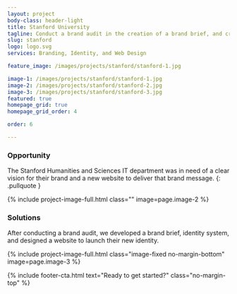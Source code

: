 ```yaml
---
layout: project
body-class: header-light
title: Stanford University
tagline: Conduct a brand audit in the creation of a brand brief, and create a website that conveys that brand message
slug: stanford
logo: logo.svg
services: Branding, Identity, and Web Design

feature_image: /images/projects/stanford/stanford-1.jpg

image-1: /images/projects/stanford/stanford-1.jpg
image-2: /images/projects/stanford/stanford-2.jpg
image-3: /images/projects/stanford/stanford-3.jpg
featured: true
homepage_grid: true
homepage_grid_order: 4

order: 6

---
```



### Opportunity
The Stanford Humanities and Sciences IT department was in need of a clear vision for their brand and a new website to deliver that brand message.
{: .pullquote }

{% include project-image-full.html class="" image=page.image-2 %}

### Solutions
After conducting a brand audit, we developed a brand brief, identity system, and designed a website to launch their new identity.

{% include project-image-full.html class="image-fixed no-margin-bottom" image=page.image-3 %}

{% include footer-cta.html text="Ready to get started?" class="no-margin-top" %}

